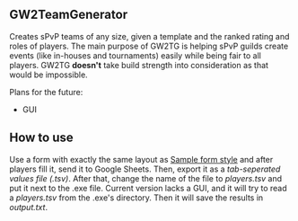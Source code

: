 ## GW2TeamGenerator
 Creates sPvP teams of any size, given a template and the ranked rating and roles of players. The main purpose of GW2TG is helping sPvP guilds create events (like in-houses and tournaments) easily while being fair to all players. GW2TG **doesn't** take build strength into consideration as that would be impossible.

 Plans for the future:
 * GUI

## How to use
 Use a form with exactly the same layout as [Sample form style](https://docs.google.com/forms/d/e/1FAIpQLScUDl_ECvYax1dhXi13cHridjF3wl4U2-fbC9Iq4fAWXI0wUw/viewform) and after players fill it, send it to Google Sheets. Then, export it as a *tab-seperated values file (.tsv)*. After that, change the name of the file to *players.tsv* and put it next to the .exe file. Current version lacks a GUI, and it will try to read a *players.tsv* from the .exe's directory. Then it will save the results in *output.txt*.
